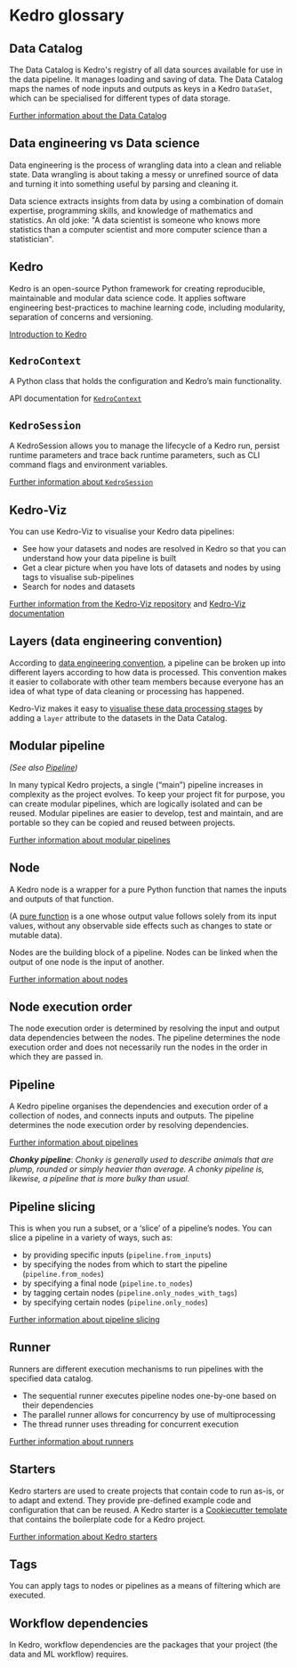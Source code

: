 # Kedro glossary


## Data Catalog
 The Data Catalog is Kedro's registry of all data sources available for use in the data pipeline. It manages loading and saving of data. The Data Catalog maps the names of node inputs and outputs as keys in a Kedro `DataSet`, which can be specialised for different types of data storage.

[Further information about the Data Catalog](../data/data_catalog.md)

## Data engineering vs Data science
Data engineering is the process of wrangling data into a clean and reliable state. Data wrangling is about taking a messy or unrefined source of data and turning it into something useful by parsing and cleaning it.

Data science extracts insights from data by using a combination of domain expertise, programming skills, and knowledge of mathematics and statistics. An old joke: "A data scientist is someone who knows more statistics than a computer scientist and more computer science than a statistician".

## Kedro
Kedro is an open-source Python framework for creating reproducible, maintainable and modular data science code. It applies software engineering best-practices to machine learning code, including modularity, separation of concerns and versioning.

[Introduction to Kedro](../introduction/introduction.md)

## `KedroContext`
A Python class that holds the configuration and Kedro’s main functionality.

API documentation for [`KedroContext`](/kedro.framework.context.KedroContext)

## `KedroSession`
A KedroSession allows you to manage the lifecycle of a Kedro run, persist runtime parameters and trace back runtime parameters, such as CLI command flags and environment variables.

[Further information about `KedroSession`](../kedro_project_setup/session.md)

## Kedro-Viz
You can use Kedro-Viz to visualise your Kedro data pipelines:

* See how your datasets and nodes are resolved in Kedro so that you can understand how your data pipeline is built
* Get a clear picture when you have lots of datasets and nodes by using tags to visualise sub-pipelines
* Search for nodes and datasets

[Further information from the Kedro-Viz repository](https://github.com/kedro-org/kedro-viz) and [Kedro-Viz documentation](../visualisation/kedro-viz_visualisation.md)

## Layers (data engineering convention)
According to [data engineering convention](https://towardsdatascience.com/the-importance-of-layered-thinking-in-data-engineering-a09f685edc71), a pipeline can be broken up into different layers according to how data is processed. This convention makes it easier to collaborate with other team members because everyone has an idea of what type of data cleaning or processing has happened.

Kedro-Viz makes it easy to [visualise these data processing stages](../visualisation/kedro-viz_visualisation.md#visualise-layers) by adding a `layer` attribute to the datasets in the Data Catalog.

## Modular pipeline
_(See also [Pipeline](#pipeline))_

In many typical Kedro projects, a single (“main”) pipeline increases in complexity as the project evolves. To keep your project fit for purpose, you can create modular pipelines, which are logically isolated and can be reused. Modular pipelines are easier to develop, test and maintain, and are portable so they can be copied and reused between projects.

[Further information about modular pipelines](../nodes_and_pipelines/modular_pipelines.md)

## Node
A Kedro node is a wrapper for a pure Python function that names the inputs and outputs of that function.

(A [pure function](https://realpython.com/python-functional-programming/#what-is-functional-programming) is a one whose output value follows solely from its input values, without any observable side effects such as changes to state or mutable data).

Nodes are the building block of a pipeline. Nodes can be linked when the output of one node is the input of another.

[Further information about nodes](../nodes_and_pipelines/nodes.md)

## Node execution order
The node execution order is determined by resolving the input and output data dependencies between the nodes. The pipeline determines the node execution order and does not necessarily run the nodes in the order in which they are passed in.

## Pipeline
A Kedro pipeline organises the dependencies and execution order of a collection of nodes, and connects inputs and outputs. The pipeline determines the node execution order by resolving dependencies.

[Further information about pipelines](../nodes_and_pipelines/pipeline_introduction.md)

**_Chonky pipeline_**: _Chonky is generally used to describe animals that are plump, rounded or simply heavier than average. A chonky pipeline is, likewise, a pipeline that is more bulky than usual._

## Pipeline slicing
This is when you run a subset, or a ‘slice’ of a pipeline’s nodes. You can slice a pipeline in a variety of ways, such as:

* by providing specific inputs (`pipeline.from_inputs`)
* by specifying the nodes from which to start the pipeline (`pipeline.from_nodes`)
* by specifying a final node (`pipeline.to_nodes`)
* by tagging certain nodes (`pipeline.only_nodes_with_tags`)
* by specifying certain nodes (`pipeline.only_nodes`)

[Further information about pipeline slicing](../nodes_and_pipelines/slice_a_pipeline.md)

## Runner
Runners are different execution mechanisms to run pipelines with the specified data catalog.

* The sequential runner executes pipeline nodes one-by-one based on their dependencies
* The parallel runner allows for concurrency by use of multiprocessing
* The thread runner uses threading for concurrent execution

[Further information about runners](../nodes_and_pipelines/run_a_pipeline.md)

## Starters
Kedro starters are used to create projects that contain code to run as-is, or to adapt and extend. They provide pre-defined example code and configuration that can be reused. A Kedro starter is a [Cookiecutter template](https://cookiecutter.readthedocs.io/) that contains the boilerplate code for a Kedro project.

[Further information about Kedro starters](../kedro_project_setup/starters.md)

## Tags
You can apply tags to nodes or pipelines as a means of filtering which are executed.

## Workflow dependencies
In Kedro, workflow dependencies are the packages that your project (the data and ML workflow) requires.
